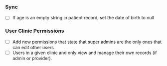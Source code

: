 ### Sync
- [ ] If age is an empty string in patient record, set the date of birth to null




### User Clinic Permissions
- [ ] Add new permissions that state that super admins are the only ones that can edit other users
- [ ] Users in a given clinic and only view and manage their own records (if admin or provider).
